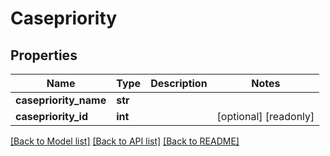 # Casepriority

## Properties
Name | Type | Description | Notes
------------ | ------------- | ------------- | -------------
**casepriority_name** | **str** |  | 
**casepriority_id** | **int** |  | [optional] [readonly] 

[[Back to Model list]](../README.md#documentation-for-models) [[Back to API list]](../README.md#documentation-for-api-endpoints) [[Back to README]](../README.md)


